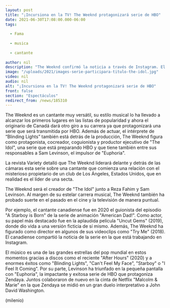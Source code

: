 ```yaml
---
layout: post
title: "¡Incursiona en la TV! The Weeknd protagonizará serie de HBO"
date: 2021-06-30T17:08:00.000-06:00
tags:
  
  - Fama
  
  - musica
  
  - cantante
  
author: nil
description: "The Weeknd confirmó la noticia a través de Instagram. El cantante no sólo actuará en la serie, también está realizando el guión. "
image: "/uploads/2021/images-serie-participara-titulo-the-idol.jpg"
video: nil
audio: nil
alt: "¡Incursiona en la TV! The Weeknd protagonizará serie de HBO"
front: false
section: "Espectáculos"
redirect_from: /news/185310
---
```


The Weeknd es un cantante muy versátil, su estilo musical lo ha llevado a alcanzar los primeros lugares en las listas de popularidad y ahora el originario de Canadá dará otro giro a su carrera ya que protagonizará una serie que será transmitida por HBO. Además de actuar, el intérprete de “Blinding Lights” también está detrás de la producción, 
The Weeknd figura como protagonista, cocreador, coguionista y productor ejecutivo de "The Idol", una serie que está preparando HBO y que tiene también entre sus responsables a Sam Levinson, el impulsor de "Euphoria". 

La revista Variety detalló que The Weeknd liderará delante y detrás de las cámaras esta serie sobre una cantante que comienza una relación con el misterioso propietario de un club de Los Ángeles, Estados Unidos, que en realidad es el líder de una secta.

The Weeknd será el creador de "The Idol" junto a Reza Fahim y Sam Levinson. Al margen de su estelar carrera musical, The Weeknd también ha probado suerte en el pasado en el cine y la televisión de manera puntual. 

Por ejemplo, el cantante canadiense fue en 2020 el guionista del episodio "A Starboy is Born" de la serie de animación "American Dad!". Como actor, su papel más destacado fue en la aplaudida película "Uncut Gems" (2019), donde dio vida a una versión ficticia de sí mismo.
Además, The Weeknd ha figurado como director en algunos de sus videoclips como "Try Me" (2018). El canadiense compartió la noticia de la serie en la que está trabajando en Instagram. 

El músico es una de las grandes estrellas del pop mundial en estos momentos gracias a discos como el reciente "After Hours" (2020) y a enormes éxitos como "Blinding Lights", "Can't Feel My Face", "Starboy" o "I Feel It Coming". 
Por su parte, Levinson ha triunfado en la pequeña pantalla con "Euphoria", la impactante y exitosa serie de HBO que protagoniza Zendaya. 
Juntos colaboraron de nuevo en la cinta de Netflix "Malcolm & Marie" en la que Zendaya se midió en un gran duelo interpretativo a John David Washington. 

(milenio)